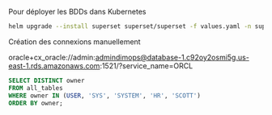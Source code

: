 Pour déployer les BDDs dans Kubernetes

```bash
helm upgrade --install superset superset/superset -f values.yaml -n superset --create-namespace
```

Création des connexions manuellement

oracle+cx_oracle://admin:admindimops@database-1.c92oy2osmi5g.us-east-1.rds.amazonaws.com:1521/?service_name=ORCL

```SQL
SELECT DISTINCT owner
FROM all_tables
WHERE owner IN (USER, 'SYS', 'SYSTEM', 'HR', 'SCOTT')
ORDER BY owner;
```
